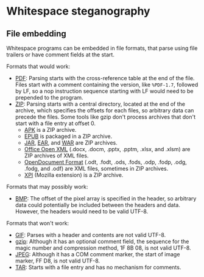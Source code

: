 # Whitespace steganography

## File embedding

Whitespace programs can be embedded in file formats, that parse using file
trailers or have comment fields at the start.

Formats that would work:

- [PDF](https://en.wikipedia.org/wiki/PDF): Parsing starts with the
  cross-reference table at the end of the file. Files start with a comment
  containing the version, like `%PDF-1.7`, followed by LF, so a nop instruction
  sequence starting with LF would need to be prepended to the program.
- [ZIP](https://en.wikipedia.org/wiki/ZIP_(file_format)#Combination_with_other_file_formats):
  Parsing starts with a central directory, located at the end of the archive,
  which specifies the offsets for each files, so arbitrary data can precede the
  files. Some tools like gzip don't process archives that don't start with a
  file entry at offset 0.
  - [APK](https://en.wikipedia.org/wiki/Apk_(file_format)) is a ZIP archive.
  - [EPUB](https://en.wikipedia.org/wiki/EPUB) is packaged in a ZIP archive.
  - [JAR](https://en.wikipedia.org/wiki/JAR_(file_format)), [EAR](https://en.wikipedia.org/wiki/EAR_(file_format)),
    and [WAR](https://en.wikipedia.org/wiki/WAR_(file_format)) are ZIP archives.
  - [Office Open XML](https://en.wikipedia.org/wiki/Office_Open_XML) (.docx,
    .docm, .pptx, .pptm, .xlsx, and .xlsm) are ZIP archives of XML files.
  - [OpenDocument Format](https://en.wikipedia.org/wiki/OpenDocument) (.odt,
    .fodt, .ods, .fods, .odp, .fodp, .odg, .fodg, and .odf) are XML files,
    sometimes in ZIP archives.
  - [XPI](https://en.wikipedia.org/wiki/XPInstall) (Mozilla extension) is a ZIP
    archive.

Formats that may possibly work:

- [BMP](https://en.wikipedia.org/wiki/BMP_file_format): The offset of the pixel
  array is specified in the header, so arbitrary data could potentially be
  included between the headers and data. However, the headers would need to be
  valid UTF-8.

Formats that won't work:

- [GIF](https://en.wikipedia.org/wiki/GIF): Parses with a header and contents
  are not valid UTF-8.
- [gzip](https://en.wikipedia.org/wiki/Gzip): Although it has an optional
  comment field, the sequence for the magic number and compression method,
  1F 8B 08, is not valid UTF-8.
- [JPEG](https://en.wikipedia.org/wiki/JPEG#Syntax_and_structure): Although it
  has a COM comment marker, the start of image marker, FF D8, is not valid
  UTF-8.
- [TAR](https://en.wikipedia.org/wiki/Tar_(computing)): Starts with a file
  entry and has no mechanism for comments.
